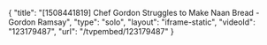 {
    "title": "[1508441819] Chef Gordon Struggles to Make Naan Bread - Gordon Ramsay",
    "type": "solo",
    "layout": "iframe-static",
    "videoId": "123179487",
    "url": "\/tvpembed\/123179487"
}